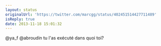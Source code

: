 ```yaml
---
layout: status
originalUrl: 'https://twitter.com/marcgg/status/402451514427711489'
isReply: true
date: 2013-11-18 15:01:32
---
```


@ya_f @abroudin tu l'as exécuté dans quoi toi?
